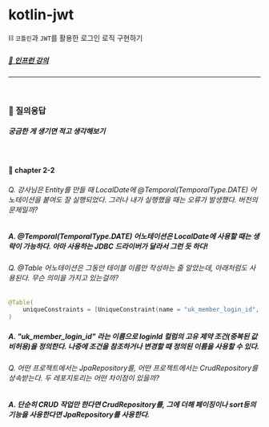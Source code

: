 # kotlin-jwt
⛓ `코틀린`과 `JWT`를 활용한 로그인 로직 구현하기

##### [🌱 인프런 강의](https://www.inflearn.com/course/%EC%BD%94%ED%8B%80%EB%A6%B0%EA%B3%BC-spring-security-jwt-%ED%9A%8C%EC%9B%90%EA%B0%80%EC%9E%85%EB%A7%8C%EB%93%A4%EA%B8%B0/dashboard)

---

<br>

### 🔔 질의응답
##### 궁금한 게 생기면 적고 생각해보기

<br>

#### 🔖 chapter 2-2
###### Q. 강사님은 Entity를 만들 때 LocalDate에 @Temporal(TemporalType.DATE) 어노테이션을 붙여도 잘 실행되었다. 그러나 내가 실행했을 때는 오류가 발생했다. 버전의 문제일까?

##### A. @Temporal(TemporalType.DATE) 어노테이션은 LocalDate에 사용할 때는 생략이 가능하다. 아마 사용하는 JDBC 드라이버가 달라서 그런 듯 하다!

###### Q. @Table 어노테이션은 그동안 테이블 이름만 작성하는 줄 알았는데, 아래처럼도 사용된다. 무슨 의미을 가지고 있는걸까?

```kotlin
@Table(
    uniqueConstraints = [UniqueConstraint(name = "uk_member_login_id", columnNames = ["loginId"])]
)
```

##### A. "uk_member_login_id" 라는 이름으로 loginId 컬럼의 고유 제약 조건(중복된 값 비허용)을 정의한다. 나중에 조건을 참조하거나 변경할 때 정의된 이름을 사용할 수 있다.
 
###### Q. 어떤 프로젝트에서는 JpaRepository를, 어떤 프로젝트에서는 CrudRepository를 상속받는다. 두 레포지토리는 어떤 차이점이 있을까?

##### A. 단순히 CRUD 작업만 한다면 CrudRepository를, 그에 더해 페이징이나 sort등의 기능을 사용한다면 JpaRepository를 사용한다.
